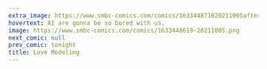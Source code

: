 ```yaml
---
extra_image: https://www.smbc-comics.com/comics/163344871820211005after.png
hovertext: AI are gonna be so bored with us.
image: https://www.smbc-comics.com/comics/1633448619-20211005.png
next_comic: null
prev_comic: tonight
title: Love Modeling
---
```


